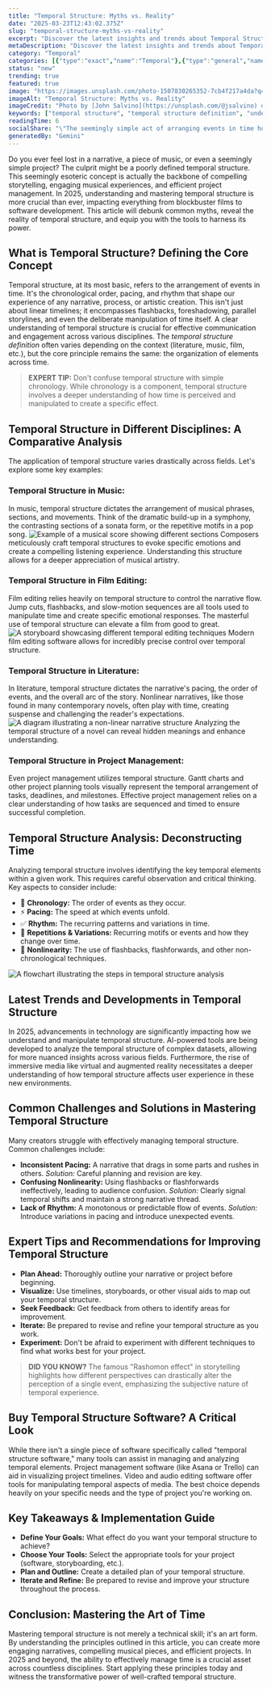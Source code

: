```yaml
---
title: "Temporal Structure: Myths vs. Reality"
date: "2025-03-23T12:43:02.375Z"
slug: "temporal-structure-myths-vs-reality"
excerpt: "Discover the latest insights and trends about Temporal Structure. This comprehensive guide covers everything you need to know about Temporal Structure in 2025."
metaDescription: "Discover the latest insights and trends about Temporal Structure. This comprehensive guide covers everything you need to know about Temporal Structure in 2..."
category: "Temporal"
categories: [{"type":"exact","name":"Temporal"},{"type":"general","name":"Computer Science"},{"type":"medium","name":"Data Structures"},{"type":"specific","name":"Time Series Analysis"},{"type":"niche","name":"Event Sourcing"}]
status: "new"
trending: true
featured: true
image: "https://images.unsplash.com/photo-1507830265352-7cb4f217a4da?q=85&w=1200&fit=max&fm=webp&auto=compress"
imageAlt: "Temporal Structure: Myths vs. Reality"
imageCredit: "Photo by [John Salvino](https://unsplash.com/@jsalvino) on Unsplash"
keywords: ["temporal structure", "temporal structure definition", "understanding temporal structure", "temporal structure in music", "temporal structure analysis", "temporal structure examples", "buy temporal structure software", "improve temporal structure writing", "temporal structure in film editing", "what is temporal structure in literature"]
readingTime: 6
socialShare: "\"The seemingly simple act of arranging events in time holds the key to unlocking truly captivating narratives and experiences.  Mastering temporal structure isn't just about chronology; it's about crafting emotion and engagement.\""
generatedBy: "Gemini"
---
```




Do you ever feel lost in a narrative, a piece of music, or even a seemingly simple project?  The culprit might be a poorly defined temporal structure.  This seemingly esoteric concept is actually the backbone of compelling storytelling, engaging musical experiences, and efficient project management. In 2025, understanding and mastering temporal structure is more crucial than ever, impacting everything from blockbuster films to software development. This article will debunk common myths, reveal the reality of temporal structure, and equip you with the tools to harness its power.

## What is Temporal Structure?  Defining the Core Concept

Temporal structure, at its most basic, refers to the arrangement of events in time.  It's the chronological order, pacing, and rhythm that shape our experience of any narrative, process, or artistic creation.  This isn't just about linear timelines; it encompasses flashbacks, foreshadowing, parallel storylines, and even the deliberate manipulation of time itself.  A clear understanding of temporal structure is crucial for effective communication and engagement across various disciplines.  The *temporal structure definition* often varies depending on the context (literature, music, film, etc.), but the core principle remains the same: the organization of elements across time.

> **EXPERT TIP:** Don't confuse temporal structure with simple chronology.  While chronology is a component, temporal structure involves a deeper understanding of how time is perceived and manipulated to create a specific effect.

## Temporal Structure in Different Disciplines: A Comparative Analysis

The application of temporal structure varies drastically across fields. Let's explore some key examples:

### Temporal Structure in Music:

In music, temporal structure dictates the arrangement of musical phrases, sections, and movements.  Think of the dramatic build-up in a symphony, the contrasting sections of a sonata form, or the repetitive motifs in a pop song. ![Example of a musical score showing different sections](https://images.unsplash.com/photo-1555883006-37d106604feb?q=85&w=1200&fit=max&fm=webp&auto=compress)  Composers meticulously craft temporal structures to evoke specific emotions and create a compelling listening experience.  Understanding this structure allows for a deeper appreciation of musical artistry.

### Temporal Structure in Film Editing:

Film editing relies heavily on temporal structure to control the narrative flow.  Jump cuts, flashbacks, and slow-motion sequences are all tools used to manipulate time and create specific emotional responses.  The masterful use of temporal structure can elevate a film from good to great.  ![A storyboard showcasing different temporal editing techniques](https://images.unsplash.com/photo-1555883006-0f5a0915a80f?q=85&w=1200&fit=max&fm=webp&auto=compress)  Modern film editing software allows for incredibly precise control over temporal structure.

### Temporal Structure in Literature:

In literature, temporal structure dictates the narrative's pacing, the order of events, and the overall arc of the story.  Nonlinear narratives, like those found in many contemporary novels, often play with time, creating suspense and challenging the reader's expectations. ![A diagram illustrating a non-linear narrative structure](https://images.unsplash.com/photo-1505178041309-ad46d2e4207b?q=85&w=1200&fit=max&fm=webp&auto=compress)  Analyzing the temporal structure of a novel can reveal hidden meanings and enhance understanding.

### Temporal Structure in Project Management:

Even project management utilizes temporal structure.  Gantt charts and other project planning tools visually represent the temporal arrangement of tasks, deadlines, and milestones.  Effective project management relies on a clear understanding of how tasks are sequenced and timed to ensure successful completion.

## Temporal Structure Analysis: Deconstructing Time

Analyzing temporal structure involves identifying the key temporal elements within a given work.  This requires careful observation and critical thinking.  Key aspects to consider include:

* 🔑 **Chronology:** The order of events as they occur.
* ⚡ **Pacing:** The speed at which events unfold.
* ✅ **Rhythm:** The recurring patterns and variations in time.
* 🔄 **Repetitions & Variations:**  Recurring motifs or events and how they change over time.
* 🔀 **Nonlinearity:** The use of flashbacks, flashforwards, and other non-chronological techniques.

![A flowchart illustrating the steps in temporal structure analysis](https://images.unsplash.com/photo-1523112784166-c04db3a3bb7c?q=85&w=1200&fit=max&fm=webp&auto=compress)

##  Latest Trends and Developments in Temporal Structure

In 2025, advancements in technology are significantly impacting how we understand and manipulate temporal structure.  AI-powered tools are being developed to analyze the temporal structure of complex datasets, allowing for more nuanced insights across various fields.  Furthermore, the rise of immersive media like virtual and augmented reality necessitates a deeper understanding of how temporal structure affects user experience in these new environments.

## Common Challenges and Solutions in Mastering Temporal Structure

Many creators struggle with effectively managing temporal structure. Common challenges include:

* **Inconsistent Pacing:**  A narrative that drags in some parts and rushes in others.  *Solution:*  Careful planning and revision are key.
* **Confusing Nonlinearity:**  Using flashbacks or flashforwards ineffectively, leading to audience confusion.  *Solution:*  Clearly signal temporal shifts and maintain a strong narrative thread.
* **Lack of Rhythm:**  A monotonous or predictable flow of events.  *Solution:*  Introduce variations in pacing and introduce unexpected events.

## Expert Tips and Recommendations for Improving Temporal Structure

* **Plan Ahead:**  Thoroughly outline your narrative or project before beginning.
* **Visualize:**  Use timelines, storyboards, or other visual aids to map out your temporal structure.
* **Seek Feedback:**  Get feedback from others to identify areas for improvement.
* **Iterate:**  Be prepared to revise and refine your temporal structure as you work.
* **Experiment:**  Don't be afraid to experiment with different techniques to find what works best for your project.

> **DID YOU KNOW?**  The famous "Rashomon effect" in storytelling highlights how different perspectives can drastically alter the perception of a single event, emphasizing the subjective nature of temporal experience.

##  Buy Temporal Structure Software?  A Critical Look

While there isn't a single piece of software specifically called "temporal structure software," many tools can assist in managing and analyzing temporal elements.  Project management software (like Asana or Trello) can aid in visualizing project timelines.  Video and audio editing software offer tools for manipulating temporal aspects of media.  The best choice depends heavily on your specific needs and the type of project you're working on.

## Key Takeaways & Implementation Guide

* **Define Your Goals:** What effect do you want your temporal structure to achieve?
* **Choose Your Tools:** Select the appropriate tools for your project (software, storyboarding, etc.).
* **Plan and Outline:**  Create a detailed plan of your temporal structure.
* **Iterate and Refine:**  Be prepared to revise and improve your structure throughout the process.

## Conclusion: Mastering the Art of Time

Mastering temporal structure is not merely a technical skill; it's an art form.  By understanding the principles outlined in this article, you can create more engaging narratives, compelling musical pieces, and efficient projects.  In 2025 and beyond, the ability to effectively manage time is a crucial asset across countless disciplines.  Start applying these principles today and witness the transformative power of well-crafted temporal structure.

